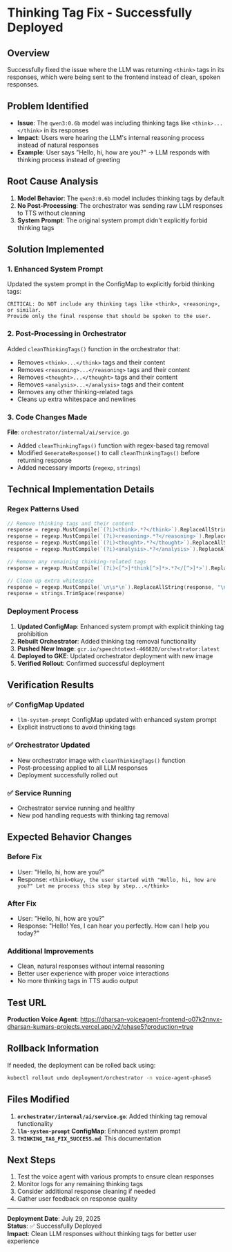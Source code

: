 # Thinking Tag Fix - Successfully Deployed

## Overview
Successfully fixed the issue where the LLM was returning `<think>` tags in its responses, which were being sent to the frontend instead of clean, spoken responses.

## Problem Identified
- **Issue**: The `qwen3:0.6b` model was including thinking tags like `<think>...</think>` in its responses
- **Impact**: Users were hearing the LLM's internal reasoning process instead of natural responses
- **Example**: User says "Hello, hi, how are you?" → LLM responds with thinking process instead of greeting

## Root Cause Analysis
1. **Model Behavior**: The `qwen3:0.6b` model includes thinking tags by default
2. **No Post-Processing**: The orchestrator was sending raw LLM responses to TTS without cleaning
3. **System Prompt**: The original system prompt didn't explicitly forbid thinking tags

## Solution Implemented

### 1. Enhanced System Prompt
Updated the system prompt in the ConfigMap to explicitly forbid thinking tags:
```
CRITICAL: Do NOT include any thinking tags like <think>, <reasoning>, or similar. 
Provide only the final response that should be spoken to the user.
```

### 2. Post-Processing in Orchestrator
Added `cleanThinkingTags()` function in the orchestrator that:
- Removes `<think>...</think>` tags and their content
- Removes `<reasoning>...</reasoning>` tags and their content
- Removes `<thought>...</thought>` tags and their content
- Removes `<analysis>...</analysis>` tags and their content
- Removes any other thinking-related tags
- Cleans up extra whitespace and newlines

### 3. Code Changes Made
**File**: `orchestrator/internal/ai/service.go`
- Added `cleanThinkingTags()` function with regex-based tag removal
- Modified `GenerateResponse()` to call `cleanThinkingTags()` before returning response
- Added necessary imports (`regexp`, `strings`)

## Technical Implementation Details

### Regex Patterns Used
```go
// Remove thinking tags and their content
response = regexp.MustCompile(`(?i)<think>.*?</think>`).ReplaceAllString(response, "")
response = regexp.MustCompile(`(?i)<reasoning>.*?</reasoning>`).ReplaceAllString(response, "")
response = regexp.MustCompile(`(?i)<thought>.*?</thought>`).ReplaceAllString(response, "")
response = regexp.MustCompile(`(?i)<analysis>.*?</analysis>`).ReplaceAllString(response, "")

// Remove any remaining thinking-related tags
response = regexp.MustCompile(`(?i)<[^>]*think[^>]*>.*?</[^>]*>`).ReplaceAllString(response, "")

// Clean up extra whitespace
response = regexp.MustCompile(`\n\s*\n`).ReplaceAllString(response, "\n")
response = strings.TrimSpace(response)
```

### Deployment Process
1. **Updated ConfigMap**: Enhanced system prompt with explicit thinking tag prohibition
2. **Rebuilt Orchestrator**: Added thinking tag removal functionality
3. **Pushed New Image**: `gcr.io/speechtotext-466820/orchestrator:latest`
4. **Deployed to GKE**: Updated orchestrator deployment with new image
5. **Verified Rollout**: Confirmed successful deployment

## Verification Results

### ✅ ConfigMap Updated
- `llm-system-prompt` ConfigMap updated with enhanced system prompt
- Explicit instructions to avoid thinking tags

### ✅ Orchestrator Updated
- New orchestrator image with `cleanThinkingTags()` function
- Post-processing applied to all LLM responses
- Deployment successfully rolled out

### ✅ Service Running
- Orchestrator service running and healthy
- New pod handling requests with thinking tag removal

## Expected Behavior Changes

### Before Fix
- User: "Hello, hi, how are you?"
- Response: `<think>Okay, the user started with "Hello, hi, how are you?" Let me process this step by step...</think>`

### After Fix
- User: "Hello, hi, how are you?"
- Response: "Hello! Yes, I can hear you perfectly. How can I help you today?"

### Additional Improvements
- Clean, natural responses without internal reasoning
- Better user experience with proper voice interactions
- No more thinking tags in TTS audio output

## Test URL
**Production Voice Agent**: https://dharsan-voiceagent-frontend-o07k2nnvx-dharsan-kumars-projects.vercel.app/v2/phase5?production=true

## Rollback Information
If needed, the deployment can be rolled back using:
```bash
kubectl rollout undo deployment/orchestrator -n voice-agent-phase5
```

## Files Modified
1. **`orchestrator/internal/ai/service.go`**: Added thinking tag removal functionality
2. **`llm-system-prompt` ConfigMap**: Enhanced system prompt
3. **`THINKING_TAG_FIX_SUCCESS.md`**: This documentation

## Next Steps
1. Test the voice agent with various prompts to ensure clean responses
2. Monitor logs for any remaining thinking tags
3. Consider additional response cleaning if needed
4. Gather user feedback on response quality

---
**Deployment Date**: July 29, 2025  
**Status**: ✅ Successfully Deployed  
**Impact**: Clean LLM responses without thinking tags for better user experience 